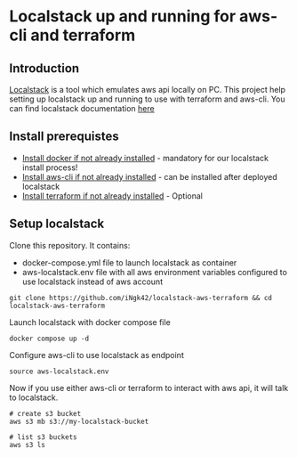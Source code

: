 # Localstack up and running for aws-cli and terraform

## Introduction
[Localstack](https://www.localstack.cloud/) is a tool which emulates aws api locally on PC.
This project help setting up localstack up and running to use with terraform and aws-cli.
You can find localstack documentation [here](https://docs.localstack.cloud/overview/)

## Install prerequistes
- [Install docker if not already installed](https://docs.docker.com/engine/install/) - mandatory for our localstack install process!
- [Install aws-cli if not already installed](https://docs.aws.amazon.com/cli/latest/userguide/getting-started-install.html) - can be installed after deployed localstack
- [Install terraform if not already installed](https://developer.hashicorp.com/terraform/install) - Optional

## Setup localstack
Clone this repository. It contains:
- docker-compose.yml file to launch localstack as container
- aws-localstack.env file with all aws environment variables configured to use localstack instead of aws account
```shell
git clone https://github.com/iNgk42/localstack-aws-terraform && cd localstack-aws-terraform
```

Launch localstack with docker compose file
```shell
docker compose up -d
```

Configure aws-cli to use localstack as endpoint
```shell
source aws-localstack.env
```

Now if you use either aws-cli or terraform to interact with aws api, it will talk to localstack.
``` shell
# create s3 bucket
aws s3 mb s3://my-localstack-bucket

# list s3 buckets
aws s3 ls
```
